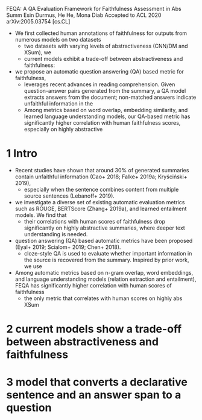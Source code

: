 FEQA: A QA Evaluation Framework for Faithfulness Assessment in Abs Summ
Esin Durmus, He He, Mona Diab
Accepted to ACL 2020 arXiv:2005.03754 [cs.CL]

* We first collected human annotations of faithfulness
  for outputs from numerous models on two datasets
  * two datasets with varying levels of abstractiveness (CNN/DM and XSum), we
  * current models exhibit a trade-off between abstractiveness and faithfulness:
* we propose an automatic question answering (QA) based metric for faithfulness,
  * leverages recent advances in reading comprehension.  Given question-answer
    pairs generated from the summary, a QA model extracts answers from the
    document; non-matched answers indicate unfaithful information in the
  * Among metrics based on word overlap, embedding similarity, and learned
    language understanding models, our QA-based metric has significantly higher
    correlation with human faithfulness scores, especially on highly abstractive

# 1 Intro

* Recent studies have shown that around 30% of generated summaries contain
  unfaithful information (Cao+ 2018; Falke+ 2019a; Kryściński+ 2019),
  * especially when the sentence combines content from multiple source sentences
    (Lebanoff+ 2019).
* we investigate a diverse set of existing automatic evaluation metrics such as
  ROUGE, BERTScore (Zhang+ 2019a), and learned entailment models. We find that
  * their correlations with human scores of faithfulness drop significantly
    on highly abstractive summaries, where deeper text understanding is needed.
* question answering (QA) based automatic metrics have been proposed
  (Eyal+ 2019; Scialom+ 2019; Chen+ 2018).
  * cloze-style QA is used to evaluate whether important information in the
    source is recovered from the summary. Inspired by prior work, we use
* Among automatic metrics based on n-gram overlap, word embeddings, and language
  understanding models (relation extraction and entailment),
  FEQA has significantly higher correlation with human scores of faithfulness
  * the only metric that correlates with human scores on highly abs XSum

# 2  current models show a trade-off between abstractiveness and faithfulness

# 3 model that converts a declarative sentence and an answer span to a question
